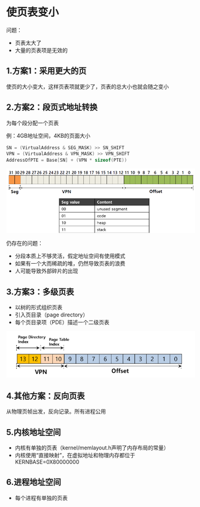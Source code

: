 # 使页表变小

问题：

* 页表太大了
* 大量的页表项是无效的



## 1.方案1：采用更大的页

使页的大小变大，这样页表项就更少了，页表的总大小也就会随之变小



## 2.方案2：段页式地址转换

为每个段分配一个页表

例：4GB地址空间，4KB的页面大小

```c
SN = (VirtualAddress & SEG_MASK) >> SN_SHIFT
VPN = (VirtualAddress & VPN_MASK) >> VPN_SHIFT
AddressOfPTE = Base[SN] + (VPN * sizeof(PTE))
```

![image-20241128202201248](./assets/7.使页表变小/image-20241128202201248.png)

仍存在的问题：

* 分段本质上不够灵活，假定地址空间有使用模式
* 如果有一个大而稀疏的堆，仍然导致页表的浪费
* 人可能导致外部碎片的出现



## 3.方案3：多级页表

* 以树的形式组织页表
* 引入页目录（page directory）
* 每个页目录项（PDE）描述一个二级页表

![image-20241128202839969](./assets/7.使页表变小/image-20241128202839969.png)



## 4.其他方案：反向页表

从物理页帧出发，反向记录。所有进程公用



## 5.内核地址空间

* 内核有单独的页表（kernel/memlayout.h声明了内存布局的常量）
* 内核使用“直接映射”，在虚拟地址和物理内存都位于KERNBASE=0X80000000



## 6.进程地址空间

* 每个进程有单独的页表
